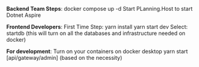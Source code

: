 **Backend Team Steps**:
docker compose up -d
Start PLanning.Host to start Dotnet Aspire

**Frontend Developers**:
First Time Step:
yarn install
yarn start dev
Select: startdb (this will turn on all the databases and infrastructure needed on docker)

**For development**:
Turn on your containers on docker desktop
yarn start [api/gateway/admin] (based on the necessity)


